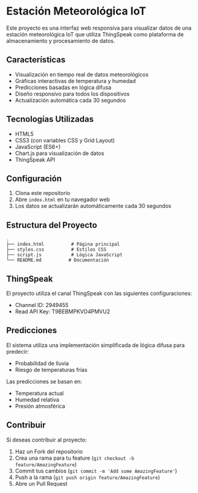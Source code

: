 # Estación Meteorológica IoT

Este proyecto es una interfaz web responsiva para visualizar datos de una estación meteorológica IoT que utiliza ThingSpeak como plataforma de almacenamiento y procesamiento de datos.

## Características

- Visualización en tiempo real de datos meteorológicos
- Gráficas interactivas de temperatura y humedad
- Predicciones basadas en lógica difusa
- Diseño responsivo para todos los dispositivos
- Actualización automática cada 30 segundos

## Tecnologías Utilizadas

- HTML5
- CSS3 (con variables CSS y Grid Layout)
- JavaScript (ES6+)
- Chart.js para visualización de datos
- ThingSpeak API

## Configuración

1. Clona este repositorio
2. Abre `index.html` en tu navegador web
3. Los datos se actualizarán automáticamente cada 30 segundos

## Estructura del Proyecto

```
.
├── index.html          # Página principal
├── styles.css          # Estilos CSS
├── script.js           # Lógica JavaScript
└── README.md          # Documentación
```

## ThingSpeak

El proyecto utiliza el canal ThingSpeak con las siguientes configuraciones:
- Channel ID: 2949455
- Read API Key: T9BEBMPKVO4PMVU2

## Predicciones

El sistema utiliza una implementación simplificada de lógica difusa para predecir:
- Probabilidad de lluvia
- Riesgo de temperaturas frías

Las predicciones se basan en:
- Temperatura actual
- Humedad relativa
- Presión atmosférica

## Contribuir

Si deseas contribuir al proyecto:
1. Haz un Fork del repositorio
2. Crea una rama para tu feature (`git checkout -b feature/AmazingFeature`)
3. Commit tus cambios (`git commit -m 'Add some AmazingFeature'`)
4. Push a la rama (`git push origin feature/AmazingFeature`)
5. Abre un Pull Request 